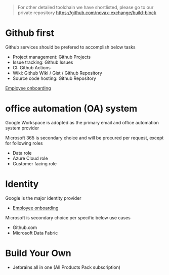 > For other detailed toolchain we have shortlisted, please go to our private repository https://github.com/novax-exchange/build-block
# Github first
Github services should be prefered to accomplish below tasks
- Project management: Github Projects
- Issue tracking: Github Issues
- CI: Github Actions
- Wiki: Github Wiki / Gist / Github Repository
- Source code hosting: Github Repository

[Employee onboarding](https://github.com/novax-exchange/HCM/blob/main/onboarding/github.md)


# office automation (OA) system
Google Workspace is adopted as the primary email and office automation system provider

Microsoft 365 is secondary choice and will be procured per request, except for following roles
- Data role
- Azure Cloud role
- Customer facing role

# Identity
Google is the major identity provider
- [Employee onboarding](https://github.com/novax-exchange/HCM/blob/main/onboarding/google.md)

Microsoft is secondary choice per specific below use cases
- Github.com
- Microsoft Data Fabric






# Build Your Own
- Jetbrains all in one (All Products Pack subscription)


